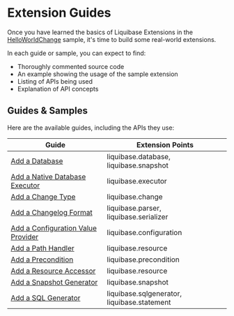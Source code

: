 # Extension Guides

Once you have learned the basics of Liquibase Extensions in the [HelloWorldChange](../extensions-overview/your-first-extension.md)
sample, it's time to build some real-world extensions.

In each guide or sample, you can expect to find:

- Thoroughly commented source code
- An example showing the usage of the sample extension
- Listing of APIs being used
- Explanation of API concepts

## Guides & Samples

Here are the available guides, including the APIs they use:

| Guide                                                                       | Extension Points                            |
|-----------------------------------------------------------------------------|---------------------------------------------|
| [Add a Database](add-a-database/index.md)                                   | liquibase.database, liquibase.snapshot      |
| [Add a Native Database Executor](add-a-native-executor.md)                  | liquibase.executor                          |
| [Add a Change Type](add-a-change-type.md)                                   | liquibase.change                            |
| [Add a Changelog Format](add-a-changelog-format.md)                         | liquibase.parser, liquibase.serializer      |
| [Add a Configuration Value Provider](add-a-configuration-value-provider.md) | liquibase.configuration                     |
| [Add a Path Handler](add-a-path-handler.md)                                 | liquibase.resource                          |
| [Add a Precondition](add-a-precondition.md)                                 | liquibase.precondition                      |
| [Add a Resource Accessor](add-a-resource-accessor.md)                       | liquibase.resource                          |
| [Add a Snapshot Generator](add-a-snapshot-generator.md)                     | liquibase.snapshot                          |
| [Add a SQL Generator](add-a-sql-generator.md)                               | liquibase.sqlgenerator, liquibase.statement |
